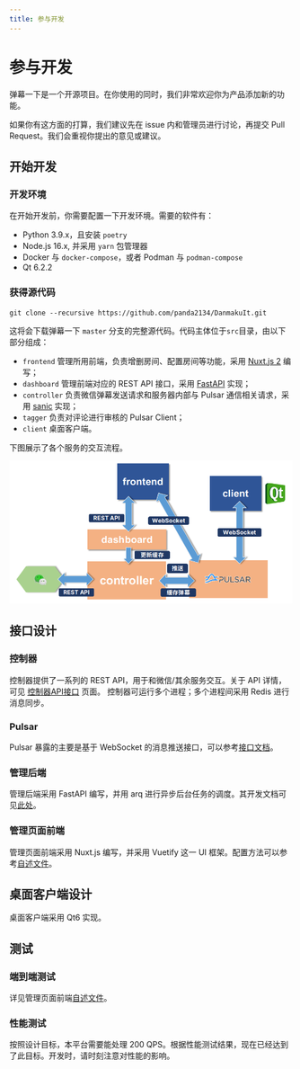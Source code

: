 ```yaml
---
title: 参与开发
---
```


# 参与开发

弹幕一下是一个开源项目。在你使用的同时，我们非常欢迎你为产品添加新的功能。

如果你有这方面的打算，我们建议先在 issue 内和管理员进行讨论，再提交 Pull Request。我们会重视你提出的意见或建议。

## 开始开发

### 开发环境

在开始开发前，你需要配置一下开发环境。需要的软件有：

- Python 3.9.x，且安装 `poetry`
- Node.js 16.x, 并采用 `yarn` 包管理器
- Docker 与 `docker-compose`，或者 Podman 与 `podman-compose`
- Qt 6.2.2

### 获得源代码

```shell
git clone --recursive https://github.com/panda2134/DanmakuIt.git
```

这将会下载弹幕一下 `master` 分支的完整源代码。代码主体位于`src`目录，由以下部分组成：

- `frontend` 管理所用前端，负责增删房间、配置房间等功能，采用 [Nuxt.js 2](https://nuxtjs.org/) 编写；
- `dashboard` 管理前端对应的 REST API 接口，采用 [FastAPI](https://fastapi.tiangolo.com/) 实现；
- `controller` 负责微信弹幕发送请求和服务器内部与 Pulsar 通信相关请求，采用 [sanic](https://sanicframework.org/) 实现；
- `tagger` 负责对评论进行审核的 Pulsar Client；
- `client` 桌面客户端。

下图展示了各个服务的交互流程。

![services](./assets/services.png)

## 接口设计

### 控制器

控制器提供了一系列的 REST API，用于和微信/其余服务交互。关于 API 详情，可见 [控制器API接口](./controller) 页面。
控制器可运行多个进程；多个进程间采用 Redis 进行消息同步。

### Pulsar

Pulsar 暴露的主要是基于 WebSocket 的消息推送接口，可以参考[接口文档](./pulsar)。

### 管理后端

管理后端采用 FastAPI 编写，并用 arq 进行异步后台任务的调度。其开发文档可见[此处](./dashboard)。

### 管理页面前端

管理页面前端采用 Nuxt.js 编写，并采用 Vuetify 这一 UI 框架。配置方法可以参考[自述文件](https://github.com/panda2134/DanmakuIt/tree/master/src/frontend/README.md)。

## 桌面客户端设计

桌面客户端采用 Qt6 实现。
<!--TODO: fill this-->

## 测试

### 端到端测试

详见管理页面前端[自述文件](https://github.com/panda2134/DanmakuIt/tree/master/src/frontend/README.md)。
### 性能测试

按照设计目标，本平台需要能处理 200 QPS。根据性能测试结果，现在已经达到了此目标。开发时，请时刻注意对性能的影响。